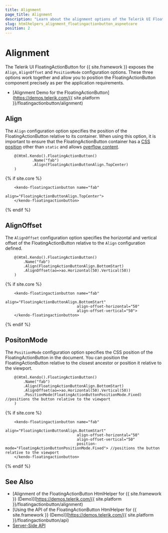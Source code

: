 ```yaml
---
title: Alignment
page_title: Alignment
description: "Learn about the alignment options of the Telerik UI FloatingActionButton component for {{ site.framework }} and learn how to configure the positioning of the widget."
slug: htmlhelpers_alignment_floatingactionbutton_aspnetcore
position: 2
---
```


# Alignment

The Telerik UI FloatingActionButton for {{ site.framework }} exposes the `Align`, `AlignOffset` and `PositionMode` configuration options. These three options work together and allow you to position the FloatingActionButton component precisely as per the application requirements.


* [Alignment Demo for the FloatingActionButton](https://demos.telerik.com/{{ site.platform }}/floatingactionbutton/alignment)

## Align

The `Align` configuration option specifies the position of the FloatingActionButton relative to its container. When using this option, it is important to ensure that the FloatingActionButton container has a [CSS position](https://developer.mozilla.org/en-US/docs/Web/CSS/position) other than `static` and allows [overflow content](https://developer.mozilla.org/en-US/docs/Web/CSS/overflow). 

```HtmlHelper
    @(Html.Kendo().FloatingActionButton()
            .Name("fab")
            .Align(FloatingActionButtonAlign.TopCenter)
    )   
```
{% if site.core %}
```TagHelper
    <kendo-floatingactionbutton name="fab"
                                align="FloatingActionButtonAlign.TopCenter">
    </kendo-floatingactionbutton>
```
{% endif %}

## AlignOffset

The `AlignOffset` configuration option specifies the horizontal and vertical offset of the FloatingActionButton relative to the `Align` configuration defined.

```HtmlHelper
    @(Html.Kendo().FloatingActionButton()
        .Name("fab")
        .Align(FloatingActionButtonAlign.BottomStart)
        .AlignOffset(ao=>ao.Horizontal(50).Vertical(50))
    )
```
{% if site.core %}
```TagHelper
    <kendo-floatingactionbutton name="fab"
                                align="FloatingActionButtonAlign.BottomStart"
                                align-offset-horizontal="50"
                                align-offset-vertical="50">
    </kendo-floatingactionbutton>
```
{% endif %}

## PositonMode

The `PositionMode` configuration option specifies the CSS position of the FloatingActionButton in the document. You can position the FloatingActionButton relative to the closest ancestor or position it relative to the viewport.

```HtmlHelper
    @(Html.Kendo().FloatingActionButton()
        .Name("fab")
        .Align(FloatingActionButtonAlign.BottomStart)
        .AlignOffset(ao=>ao.Horizontal(50).Vertical(50))
        .PositionMode(FloatingActionButtonPositionMode.Fixed) //positions the button relative to the viewport
    )
```
{% if site.core %}
```TagHelper
    <kendo-floatingactionbutton name="fab"
                                align="FloatingActionButtonAlign.BottomStart"
                                align-offset-horizontal="50"
                                align-offset-vertical="50"
                                position-mode="FloatingActionButtonPositionMode.Fixed"> //positions the button relative to the viewport
    </kendo-floatingactionbutton>
```
{% endif %}

## See Also

* [Alignment of the FloatingActionButton HtmlHelper for {{ site.framework }} (Demo)](https://demos.telerik.com/{{ site.platform }}/floatingactionbutton/alignment)
* [Using the API of the FloatingActionButton HtmlHelper for {{ site.framework }} (Demo)](https://demos.telerik.com/{{ site.platform }}/floatingactionbutton/api)
* [Server-Side API](/api/floatingactionbutton)
